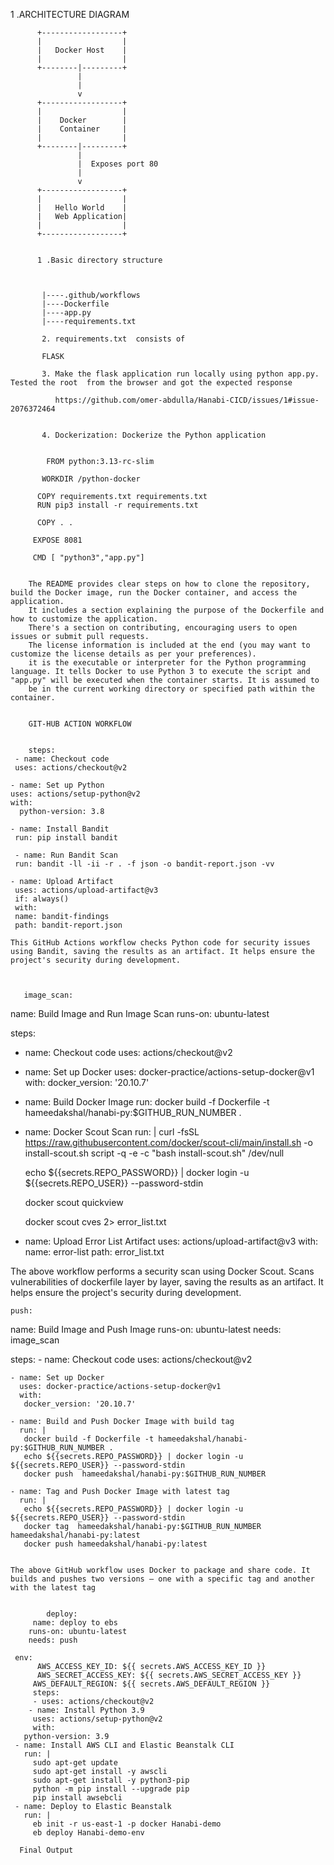 1 .ARCHITECTURE DIAGRAM 

          +------------------+
          |                  |
          |   Docker Host    |
          |                  |
          +--------|---------+
                   |
                   |
                   v
          +------------------+
          |                  |
          |    Docker        |
          |    Container     |
          |                  |
          +--------|---------+
                   |
                   |  Exposes port 80
                   |
                   v
          +------------------+
          |                  |
          |   Hello World    |
          |   Web Application|
          |                  |
          +------------------+


          1 .Basic directory structure



           |----.github/workflows
           |----Dockerfile
           |----app.py
           |----requirements.txt

           2. requirements.txt  consists of

           FLASK 

           3. Make the flask application run locally using python app.py. Tested the root  from the browser and got the expected response

              https://github.com/omer-abdulla/Hanabi-CICD/issues/1#issue-2076372464

           
           4. Dockerization: Dockerize the Python application

           
            FROM python:3.13-rc-slim

           WORKDIR /python-docker

          COPY requirements.txt requirements.txt
          RUN pip3 install -r requirements.txt

          COPY . .

         EXPOSE 8081
         
         CMD [ "python3","app.py"]


        The README provides clear steps on how to clone the repository, build the Docker image, run the Docker container, and access the application.
        It includes a section explaining the purpose of the Dockerfile and how to customize the application.
        There's a section on contributing, encouraging users to open issues or submit pull requests.
        The license information is included at the end (you may want to customize the license details as per your preferences).
        it is the executable or interpreter for the Python programming language. It tells Docker to use Python 3 to execute the script and "app.py" will be executed when the container starts. It is assumed to 
        be in the current working directory or specified path within the container.


        GIT-HUB ACTION WORKFLOW


        steps:
     - name: Checkout code
     uses: actions/checkout@v2

    - name: Set up Python
    uses: actions/setup-python@v2
    with:
      python-version: 3.8

    - name: Install Bandit
     run: pip install bandit

     - name: Run Bandit Scan
     run: bandit -ll -ii -r . -f json -o bandit-report.json -vv

    - name: Upload Artifact
     uses: actions/upload-artifact@v3
     if: always()
     with:
     name: bandit-findings
     path: bandit-report.json

    This GitHub Actions workflow checks Python code for security issues using Bandit, saving the results as an artifact. It helps ensure the project's security during development.

        
        
       image_scan:
  name: Build Image and Run Image Scan
  runs-on: ubuntu-latest

  steps:
  - name: Checkout code
    uses: actions/checkout@v2

  - name: Set up Docker
    uses: docker-practice/actions-setup-docker@v1
    with:
     docker_version: '20.10.7'

  - name: Build Docker Image
    run: docker build -f Dockerfile -t hameedakshal/hanabi-py:$GITHUB_RUN_NUMBER .

  - name: Docker Scout Scan
    run: |
      curl -fsSL https://raw.githubusercontent.com/docker/scout-cli/main/install.sh -o install-scout.sh
      script -q -e -c "bash install-scout.sh" /dev/null

      echo ${{secrets.REPO_PASSWORD}} | docker login -u ${{secrets.REPO_USER}} --password-stdin

      docker scout quickview
       
      docker scout cves 2> error_list.txt

   - name: Upload Error List Artifact
     uses: actions/upload-artifact@v3
     with:
       name: error-list
       path: error_list.txt


  The above workflow performs a security scan using Docker Scout. Scans vulnerabilities of dockerfile layer by layer, saving the results as an artifact. It helps ensure the project's security during 
  development.

    push:
   name: Build Image and Push Image 
   runs-on: ubuntu-latest
   needs: image_scan
 
   steps:
    - name: Checkout code
      uses: actions/checkout@v2
 
    - name: Set up Docker
      uses: docker-practice/actions-setup-docker@v1
      with:
       docker_version: '20.10.7'
 
    - name: Build and Push Docker Image with build tag
      run: |
       docker build -f Dockerfile -t hameedakshal/hanabi-py:$GITHUB_RUN_NUMBER .
       echo ${{secrets.REPO_PASSWORD}} | docker login -u ${{secrets.REPO_USER}} --password-stdin
       docker push  hameedakshal/hanabi-py:$GITHUB_RUN_NUMBER
      
    - name: Tag and Push Docker Image with latest tag
      run: |
       echo ${{secrets.REPO_PASSWORD}} | docker login -u ${{secrets.REPO_USER}} --password-stdin
       docker tag  hameedakshal/hanabi-py:$GITHUB_RUN_NUMBER hameedakshal/hanabi-py:latest
       docker push hameedakshal/hanabi-py:latest

        
    The above GitHub workflow uses Docker to package and share code. It builds and pushes two versions – one with a specific tag and another with the latest tag   

           
            deploy:
         name: deploy to ebs
        runs-on: ubuntu-latest
        needs: push

     env:
          AWS_ACCESS_KEY_ID: ${{ secrets.AWS_ACCESS_KEY_ID }}
          AWS_SECRET_ACCESS_KEY: ${{ secrets.AWS_SECRET_ACCESS_KEY }}
         AWS_DEFAULT_REGION: ${{ secrets.AWS_DEFAULT_REGION }}
         steps:
         - uses: actions/checkout@v2
        - name: Install Python 3.9
         uses: actions/setup-python@v2
         with:
       python-version: 3.9
     - name: Install AWS CLI and Elastic Beanstalk CLI
       run: |
         sudo apt-get update
         sudo apt-get install -y awscli
         sudo apt-get install -y python3-pip
         python -m pip install --upgrade pip
         pip install awsebcli
     - name: Deploy to Elastic Beanstalk
       run: |
         eb init -r us-east-1 -p docker Hanabi-demo
         eb deploy Hanabi-demo-env 

      Final Output
      
          
          
          
          



         
